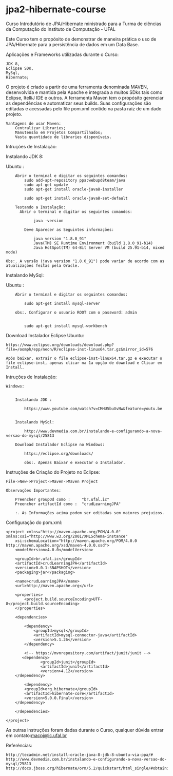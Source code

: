 # jpa2-hibernate-course

Curso Introdutório de JPA/Hibernate ministrado para a Turma de ciências da Computação do Instituto de Computação - UFAL 

Este Curso tem o propósito de demonstrar de maneira  prática o uso de JPA/Hibernate para a persistência de dados em um Data Base.

Aplicações e Frameworks utilizadas durante o Curso:

  	JDK 8,
  	Eclipse SDK,
	MySql,
  	Hibernate;
  
O projeto é criado a partir de uma ferramenta denominada MAVEN, desenvolvida e mantida pela Apache e integrada a muitos SDks tais como Eclipse, ItelliJ IDE e outros. A ferramenta Maven tem o propósito gerenciar as dependências e automatizar seus builds. Suas configurações são editadas e acessadas pelo file  pom.xml  contido na pasta raiz de um dado projeto.

	Vantagens de usar Maven:
		Centralizar Libraries;
		Manutensão em Projetos Compartilhados;
		Vasta quantidade de libraries disponíveis.
	


Intruções de Instalação:

Instalando JDK 8:

  Ubuntu :
        
        Abrir o terminal e digitar os seguintes comandos:
            sudo add-apt-repository ppa:webupd8team/java
            sudo apt-get update
            sudo apt-get install oracle-java8-installer
        
            sudo apt-get install oracle-java8-set-default
        
        Testando a Instalação:
          Abrir o terminal e digitar os seguintes comandos:
            
                java -version
                
            Deve Aparecer as Seguintes informações:
            
                java version "1.8.0_91"
                Java(TM) SE Runtime Environment (build 1.8.0_91-b14)
                Java HotSpot(TM) 64-Bit Server VM (build 25.91-b14, mixed mode)
                
    Obs:. A versão (java version "1.8.0_91") pode variar de acordo com as atualizações feitas pela Oracle.
    
Instalando MySql:

  Ubuntu :
        
        Abrir o terminal e digitar os seguintes comandos:
           
            sudo apt-get install mysql-server
            
        obs:. Configurar o usuario ROOT com o password: admin
        
        
            sudo apt-get install mysql-workbench
        
           
           
           
Download Instalador Eclipse Ubuntu:
    
    https://www.eclipse.org/downloads/download.php?file=/oomph/epp/neon/R/eclipse-inst-linux64.tar.gz&mirror_id=576
    
    Após baixar, extrair o file eclipse-inst-linux64.tar.gz e executar o file eclipse-inst, apenas clicar na 1a opção de download e Clicar em Install.


Intruções de Instalação:
    
    Windows:
    
    
        Instalando JDK :
        
            https://www.youtube.com/watch?v=CMHU5buXvNw&feature=youtu.be
        
        
        Instalando MySql:
            
            http://www.devmedia.com.br/instalando-e-configurando-a-nova-versao-do-mysql/25813
            
        Download Instalador Eclipse no Windows:
            
            https://eclipse.org/downloads/
            
            obs:. Apenas Baixar e executar o Instalador.
            


Instruções de Criação do Projeto no Eclipse:

    File->New->Project->Maven->Maven Project
    
    Observações Importantes: 
    
        Preencher groupOd como :     "br.ufal.ic"
        Preencher artifactId como :  "crudLearningJPA"
        
        :. As Informações acima podem ser editadas sem maiores prejuizos.


Configuração do pom.xml:

    <project xmlns="http://maven.apache.org/POM/4.0.0" xmlns:xsi="http://www.w3.org/2001/XMLSchema-instance"
	    xsi:schemaLocation="http://maven.apache.org/POM/4.0.0 http://maven.apache.org/xsd/maven-4.0.0.xsd">
	    <modelVersion>4.0.0</modelVersion>

	    <groupId>br.ufal.ic</groupId>
	    <artifactId>crudLearningJPA</artifactId>
	    <version>0.0.1-SNAPSHOT</version>
	    <packaging>jar</packaging>

	    <name>crudLearningJPA</name>
	    <url>http://maven.apache.org</url>

	    <properties>
		    <project.build.sourceEncoding>UTF-8</project.build.sourceEncoding>
	    </properties>

	    <dependencies>

		    <dependency>
			    <groupId>mysql</groupId>
			    <artifactId>mysql-connector-java</artifactId>
			    <version>5.1.26</version>
		    </dependency>
		    
		    <!-- https://mvnrepository.com/artifact/junit/junit -->
		   <dependency>
    			   <groupId>junit</groupId>
    			   <artifactId>junit</artifactId>
    			   <version>4.12</version>
		</dependency>
		    
		    <dependency>
			<groupId>org.hibernate</groupId>
			<artifactId>hibernate-core</artifactId>
			<version>5.0.0.Final</version>
		</dependency>
		
	    </dependencies>
	
    </project>
    
    
As outras instruções foram dadas durante o Curso, qualquer dúvida entrar em contato:macpj@ic.ufal.br

Referências:

    http://tecadmin.net/install-oracle-java-8-jdk-8-ubuntu-via-ppa/#
    http://www.devmedia.com.br/instalando-e-configurando-a-nova-versao-do-mysql/25813
    http://docs.jboss.org/hibernate/orm/5.2/quickstart/html_single/#obtaining
    
    
    


        
    

    
        
        

            
            
    
        




  
  
